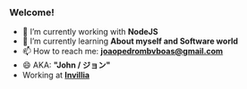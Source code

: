 ### Welcome!
- 🔭 I’m currently working with **NodeJS**
- 🌱 I’m currently learning **About myself and Software world** 
- 📫 How to reach me: **joaopedrombvboas@gmail.com**
- 😄 AKA: **"John / ジョン"**
- Working at [**Invillia**](https://invillia.gupy.io/)
